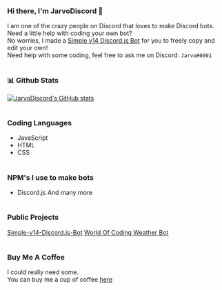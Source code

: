 ### Hi there, I'm JarvoDiscord 👋
I am one of the crazy people on Discord that loves to make Discord bots.
<br>
Need a little help with coding your own bot?
<br>
No worries, I made a [Simple v14 Discord.js Bot](https://github.com/JarvoDiscord/Simple-v14-Discord.js-Bot) for you to freely copy and edit your own!
<br>
Need help with some coding, feel free to ask me on Discord: `Jarvo#0001`

#

### 📊 Github Stats
[![JarvoDiscord's GitHub stats](https://github-readme-stats.vercel.app/api?username=JarvoDiscord&show_icons=true&theme=onedark)](https://github-readme-stats.vercel.app/api?username=JarvoDiscord&show_icons=true&theme=onedark)

#

### Coding Languages
- JavaScript
- HTML
- CSS

#

### NPM's I use to make bots
- Discord.js
And many more

#

### Public Projects
[Simple-v14-Discord.js-Bot](https://github.com/JarvoDiscord/Simple-v14-Discord.js-Bot)
[World Of Coding Weather Bot](https://github.com/World-of-Coding)

#

### Buy Me A Coffee
I could really need some.
<br>
You can buy me a cup of coffee [here](https://www.buymeacoffee.com/jarvodiscord)
